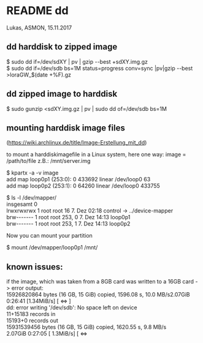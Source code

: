# README dd
Lukas, ASMON, 15.11.2017


## dd harddisk to zipped image
$ sudo dd if=/dev/sdXY | pv | gzip --best +sdXY.img.gz  
$ sudo dd if=/dev/sdb bs=1M status=progress conv=sync |pv|gzip --best >loraGW_$(date +%F).gz  



## dd zipped image to harddisk
$ sudo gunzip <sdXY.img.gz | pv | sudo  dd of=/dev/sdb bs=1M   


## mounting harddisk image files 
(https://wiki.archlinux.de/title/Image-Erstellung_mit_dd)  
  
to mount a harddiskimagefile in a Linux system, here one way: image = /path/to/file z.B.: /mnt/server.img  
  
$ kpartx -a -v image  
add map loop0p1 (253:0): 0 433692 linear /dev/loop0 63  
add map loop0p2 (253:1): 0 64260 linear /dev/loop0 433755  
  
$ ls -l /dev/mapper/  
insgesamt 0  
lrwxrwxrwx 1 root root     16  7. Dez 02:18 control -> ../device-mapper  
brw------- 1 root root 253, 0  7. Dez 14:13 loop0p1  
brw------- 1 root root 253, 1  7. Dez 14:13 loop0p2  
  
Now you can mount your partition  
  
$ mount /dev/mapper/loop0p1 /mnt/  
  
## known issues:
if the image, which was taken from a 8GB card was written to a 16GB card -> error output:   
15926820864 bytes (16 GB, 15 GiB) copied, 1596.08 s, 10.0 MB/s2.07GiB 0:26:41 [1.34MiB/s] [   <=>                                            ]  
dd: error writing '/dev/sdb': No space left on device  
11+15183 records in  
15193+0 records out  
15931539456 bytes (16 GB, 15 GiB) copied, 1620.55 s, 9.8 MB/s  
2.07GiB 0:27:05 [ 1.3MiB/s] [ <=>   
